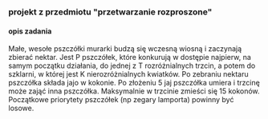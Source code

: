 ### projekt z przedmiotu "przetwarzanie rozproszone"

#### opis zadania

 Małe, wesołe pszczółki murarki budzą się wczesną wiosną i zaczynają zbierać nektar. Jest P pszczółek, które konkurują w dostępie najpierw, na samym początku działania, do jednej z T rozróżnialnych trzcin, a potem do szklarni, w której jest K nierozróżnialnych kwiatków. Po zebraniu nektaru pszczółka składa jajo w kokonie. Po złożeniu 5 jaj pszczółka umiera i trzcinę może zająć inna pszczółka. Maksymalnie w trzcinie zmieści się 15 kokonów. Początkowe priorytety pszczółek (np zegary lamporta) powinny być losowe. 

